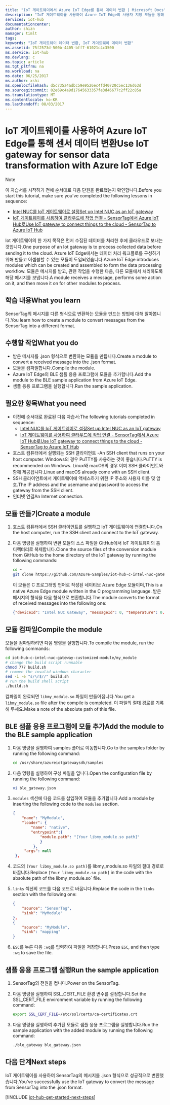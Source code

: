 ```yaml
---
title: "IoT 게이트웨이에서 Azure IoT Edge를 통해 데이터 변환 | Microsoft Docs"
description: "IoT 게이트웨이를 사용하여 Azure IoT Edge의 사용자 지정 모듈을 통해 센서 데이터의 형식을 변환합니다."
services: iot-hub
documentationcenter: 
author: shizn
manager: timlt
tags: 
keywords: "IoT 게이트웨이 데이터 변환, IoT 게이트웨이 데이터 변환"
ms.assetid: 75f2573d-500b-4405-bff7-61021c4c3500
ms.service: iot-hub
ms.devlang: c
ms.topic: article
ms.tgt_pltfrm: na
ms.workload: na
ms.date: 06/25/2017
ms.author: xshi
ms.openlocfilehash: d5c735a4adbc59e9526ec4fd40720c5ec136d63d
ms.sourcegitcommit: 02e69c4a9d17645633357fe3d46677c2ff22c85a
ms.translationtype: MT
ms.contentlocale: ko-KR
ms.lasthandoff: 08/03/2017
---
```

# <a name="use-iot-gateway-for-sensor-data-transformation-with-azure-iot-edge"></a><span data-ttu-id="d0fc9-104">IoT 게이트웨이를 사용하여 Azure IoT Edge를 통해 센서 데이터 변환</span><span class="sxs-lookup"><span data-stu-id="d0fc9-104">Use IoT gateway for sensor data transformation with Azure IoT Edge</span></span>

> [!NOTE]
> <span data-ttu-id="d0fc9-105">이 자습서를 시작하기 전에 순서대로 다음 단원을 완료했는지 확인합니다.</span><span class="sxs-lookup"><span data-stu-id="d0fc9-105">Before you start this tutorial, make sure you’ve completed the following lessons in sequence:</span></span>
> * [<span data-ttu-id="d0fc9-106">Intel NUC를 IoT 게이트웨이로 설정</span><span class="sxs-lookup"><span data-stu-id="d0fc9-106">Set up Intel NUC as an IoT gateway</span></span>](iot-hub-gateway-kit-c-lesson1-set-up-nuc.md)
> * [<span data-ttu-id="d0fc9-107">IoT 게이트웨이를 사용하여 클라우드에 작업 연결 - SensorTag에서 Azure IoT Hub로</span><span class="sxs-lookup"><span data-stu-id="d0fc9-107">Use IoT gateway to connect things to the cloud - SensorTag to Azure IoT Hub</span></span>](iot-hub-gateway-kit-c-iot-gateway-connect-device-to-cloud.md)

<span data-ttu-id="d0fc9-108">Iot 게이트웨이의 한 가지 목적은 먼저 수집된 데이터를 처리한 후에 클라우드로 보내는 것입니다.</span><span class="sxs-lookup"><span data-stu-id="d0fc9-108">One purpose of an Iot gateway is to process collected data before sending it to the cloud.</span></span> <span data-ttu-id="d0fc9-109">Azure IoT Edge에서는 데이터 처리 워크플로를 구성하기 위해 만들고 어셈블할 수 있는 모듈이 도입되었습니다.</span><span class="sxs-lookup"><span data-stu-id="d0fc9-109">Azure IoT Edge introduces modules which can be created and assembled to form the data processing workflow.</span></span> <span data-ttu-id="d0fc9-110">모듈은 메시지를 받고, 관련 작업을 수행한 다음, 다른 모듈에서 처리하도록 해당 메시지를 보냅니다.</span><span class="sxs-lookup"><span data-stu-id="d0fc9-110">A module receives a message, performs some action on it, and then move it on for other modules to process.</span></span>

## <a name="what-you-learn"></a><span data-ttu-id="d0fc9-111">학습 내용</span><span class="sxs-lookup"><span data-stu-id="d0fc9-111">What you learn</span></span>

<span data-ttu-id="d0fc9-112">SensorTag의 메시지를 다른 형식으로 변환하는 모듈을 만드는 방법에 대해 알아봅니다.</span><span class="sxs-lookup"><span data-stu-id="d0fc9-112">You learn how to create a module to convert messages from the SensorTag into a different format.</span></span>

## <a name="what-you-do"></a><span data-ttu-id="d0fc9-113">수행할 작업</span><span class="sxs-lookup"><span data-stu-id="d0fc9-113">What you do</span></span>

* <span data-ttu-id="d0fc9-114">받은 메시지를 .json 형식으로 변환하는 모듈을 만듭니다.</span><span class="sxs-lookup"><span data-stu-id="d0fc9-114">Create a module to convert a received message into the .json format.</span></span>
* <span data-ttu-id="d0fc9-115">모듈을 컴파일합니다.</span><span class="sxs-lookup"><span data-stu-id="d0fc9-115">Compile the module.</span></span>
* <span data-ttu-id="d0fc9-116">Azure IoT Edge의 BLE 샘플 응용 프로그램에 모듈을 추가합니다.</span><span class="sxs-lookup"><span data-stu-id="d0fc9-116">Add the module to the BLE sample application from Azure IoT Edge.</span></span>
* <span data-ttu-id="d0fc9-117">샘플 응용 프로그램을 실행합니다.</span><span class="sxs-lookup"><span data-stu-id="d0fc9-117">Run the sample application.</span></span>

## <a name="what-you-need"></a><span data-ttu-id="d0fc9-118">필요한 항목</span><span class="sxs-lookup"><span data-stu-id="d0fc9-118">What you need</span></span>

* <span data-ttu-id="d0fc9-119">이전에 순서대로 완료된 다음 자습서:</span><span class="sxs-lookup"><span data-stu-id="d0fc9-119">The following tutorials completed in sequence:</span></span>
  * [<span data-ttu-id="d0fc9-120">Intel NUC를 IoT 게이트웨이로 설정</span><span class="sxs-lookup"><span data-stu-id="d0fc9-120">Set up Intel NUC as an IoT gateway</span></span>](iot-hub-gateway-kit-c-lesson1-set-up-nuc.md)
  * [<span data-ttu-id="d0fc9-121">IoT 게이트웨이를 사용하여 클라우드에 작업 연결 - SensorTag에서 Azure IoT Hub로</span><span class="sxs-lookup"><span data-stu-id="d0fc9-121">Use IoT gateway to connect things to the cloud - SensorTag to Azure IoT Hub</span></span>](iot-hub-gateway-kit-c-iot-gateway-connect-device-to-cloud.md)
* <span data-ttu-id="d0fc9-122">호스트 컴퓨터에서 실행되는 SSH 클라이언트 -</span><span class="sxs-lookup"><span data-stu-id="d0fc9-122">An SSH client that runs on your host computer.</span></span> <span data-ttu-id="d0fc9-123">Windows의 경우 PuTTY를 사용하는 것이 좋습니다.</span><span class="sxs-lookup"><span data-stu-id="d0fc9-123">PuTTY is recommended on Windows.</span></span> <span data-ttu-id="d0fc9-124">Linux와 macOS의 경우 이미 SSH 클라이언트와 함께 제공됩니다.</span><span class="sxs-lookup"><span data-stu-id="d0fc9-124">Linux and macOS already come with an SSH client.</span></span>
* <span data-ttu-id="d0fc9-125">SSH 클라이언트에서 게이트웨이에 액세스하기 위한 IP 주소와 사용자 이름 및 암호.</span><span class="sxs-lookup"><span data-stu-id="d0fc9-125">The IP address and the username and password to access the gateway from the SSH client.</span></span>
* <span data-ttu-id="d0fc9-126">인터넷 연결</span><span class="sxs-lookup"><span data-stu-id="d0fc9-126">An Internet connection.</span></span>

## <a name="create-a-module"></a><span data-ttu-id="d0fc9-127">모듈 만들기</span><span class="sxs-lookup"><span data-stu-id="d0fc9-127">Create a module</span></span>

1. <span data-ttu-id="d0fc9-128">호스트 컴퓨터에서 SSH 클라이언트를 실행하고 IoT 게이트웨이에 연결합니다.</span><span class="sxs-lookup"><span data-stu-id="d0fc9-128">On the host computer, run the SSH client and connect to the IoT gateway.</span></span>
1. <span data-ttu-id="d0fc9-129">다음 명령을 실행하여 변환 모듈의 소스 파일을 GitHub에서 IoT 게이트웨이의 홈 디렉터리로 복제합니다.</span><span class="sxs-lookup"><span data-stu-id="d0fc9-129">Clone the source files of the conversion module from GitHub to the home directory of the IoT gateway by running the following commands:</span></span>

   ```bash
   cd ~
   git clone https://github.com/Azure-Samples/iot-hub-c-intel-nuc-gateway-customized-module.git
   ```

   <span data-ttu-id="d0fc9-130">이 모듈은 C 프로그래밍 언어로 작성된 네이티브 Azure Edge 모듈이며,</span><span class="sxs-lookup"><span data-stu-id="d0fc9-130">This is a native Azure Edge module written in the C programming language.</span></span> <span data-ttu-id="d0fc9-131">받은 메시지의 형식을 다음 형식으로 변환합니다.</span><span class="sxs-lookup"><span data-stu-id="d0fc9-131">The module converts the format of received messages into the following one:</span></span>

   ```json
   {"deviceId": "Intel NUC Gateway", "messageId": 0, "temperature": 0.0}
   ```

## <a name="compile-the-module"></a><span data-ttu-id="d0fc9-132">모듈 컴파일</span><span class="sxs-lookup"><span data-stu-id="d0fc9-132">Compile the module</span></span>

<span data-ttu-id="d0fc9-133">모듈을 컴파일하려면 다음 명령을 실행합니다.</span><span class="sxs-lookup"><span data-stu-id="d0fc9-133">To compile the module, run the following commands:</span></span>

```bash
cd iot-hub-c-intel-nuc-gateway-customized-module/my_module
# change the build script runnable
chmod 777 build.sh
# remove the invalid windows character
sed -i -e "s/\r$//" build.sh
# run the build shell script
./build.sh
```

<span data-ttu-id="d0fc9-134">컴파일이 완료되면 `libmy_module.so` 파일이 만들어집니다.</span><span class="sxs-lookup"><span data-stu-id="d0fc9-134">You get a `libmy_module.so` file after the compile is completed.</span></span> <span data-ttu-id="d0fc9-135">이 파일의 절대 경로를 기록해 두세요.</span><span class="sxs-lookup"><span data-stu-id="d0fc9-135">Make a note of the absolute path of this file.</span></span>

## <a name="add-the-module-to-the-ble-sample-application"></a><span data-ttu-id="d0fc9-136">BLE 샘플 응용 프로그램에 모듈 추가</span><span class="sxs-lookup"><span data-stu-id="d0fc9-136">Add the module to the BLE sample application</span></span>

1. <span data-ttu-id="d0fc9-137">다음 명령을 실행하여 samples 폴더로 이동합니다.</span><span class="sxs-lookup"><span data-stu-id="d0fc9-137">Go to the samples folder by running the following command:</span></span>

   ```bash
   cd /usr/share/azureiotgatewaysdk/samples
   ```

1. <span data-ttu-id="d0fc9-138">다음 명령을 실행하여 구성 파일을 엽니다.</span><span class="sxs-lookup"><span data-stu-id="d0fc9-138">Open the configuration file by running the following command:</span></span>

   ```bash
   vi ble_gateway.json
   ```

1. <span data-ttu-id="d0fc9-139">`modules` 섹션에 다음 코드를 삽입하여 모듈을 추가합니다.</span><span class="sxs-lookup"><span data-stu-id="d0fc9-139">Add a module by inserting the following code to the `modules` section.</span></span>

   ```json
   {
       "name": "MyModule",
       "loader": {
           "name": "native",
           "entrypoint":{
               "module.path": "[Your libmy_module.so path]"
               }
            },
        "args": null
    },
    ```

1. <span data-ttu-id="d0fc9-140">코드의 `[Your libmy_module.so path]`를 libmy_module.so 파일의 절대 경로로 바꿉니다.</span><span class="sxs-lookup"><span data-stu-id="d0fc9-140">Replace `[Your libmy_module.so path]` in the code with the absolute path of the libmy_module.so\` file.</span></span>
1. <span data-ttu-id="d0fc9-141">`links` 섹션의 코드를 다음 코드로 바꿉니다.</span><span class="sxs-lookup"><span data-stu-id="d0fc9-141">Replace the code in the `links` section with the following one:</span></span>

   ```json
   {
       "source": "SensorTag",
       "sink": "MyModule"
   },
   {
       "source": "MyModule",
       "sink": "mapping"
   }
   ```

1. <span data-ttu-id="d0fc9-142">`ESC`를 누른 다음 `:wq`를 입력하여 파일을 저장합니다.</span><span class="sxs-lookup"><span data-stu-id="d0fc9-142">Press `ESC`, and then type `:wq` to save the file.</span></span>

## <a name="run-the-sample-application"></a><span data-ttu-id="d0fc9-143">샘플 응용 프로그램 실행</span><span class="sxs-lookup"><span data-stu-id="d0fc9-143">Run the sample application</span></span>

1. <span data-ttu-id="d0fc9-144">SensorTag의 전원을 켭니다.</span><span class="sxs-lookup"><span data-stu-id="d0fc9-144">Power on the SensorTag.</span></span>
1. <span data-ttu-id="d0fc9-145">다음 명령을 실행하여 SSL_CERT_FILE 환경 변수를 설정합니다.</span><span class="sxs-lookup"><span data-stu-id="d0fc9-145">Set the SSL_CERT_FILE environment variable by running the following command:</span></span>

   ```bash
   export SSL_CERT_FILE=/etc/ssl/certs/ca-certificates.crt
   ```

1. <span data-ttu-id="d0fc9-146">다음 명령을 실행하여 추가된 모듈로 샘플 응용 프로그램을 실행합니다.</span><span class="sxs-lookup"><span data-stu-id="d0fc9-146">Run the sample application with the added module by running the following command:</span></span>

   ```bash
   ./ble_gateway ble_gateway.json
   ```

## <a name="next-steps"></a><span data-ttu-id="d0fc9-147">다음 단계</span><span class="sxs-lookup"><span data-stu-id="d0fc9-147">Next steps</span></span>

<span data-ttu-id="d0fc9-148">IoT 게이트웨이를 사용하여 SensorTag의 메시지를 .json 형식으로 성공적으로 변환했습니다.</span><span class="sxs-lookup"><span data-stu-id="d0fc9-148">You’ve successfully use the IoT gateway to convert the message from SensorTag into the .json format.</span></span>

[!INCLUDE [iot-hub-get-started-next-steps](../../includes/iot-hub-get-started-next-steps.md)]
